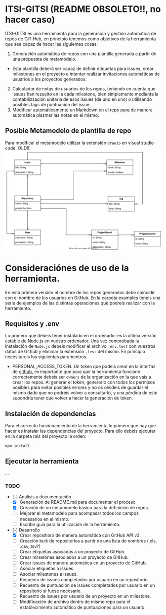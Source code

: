 # ITSI-GITSI (README OBSOLETO!!, no hacer caso)
ITSI-GITSI es una herramienta para la generación y gestión automática de repos de GIT Hub, en principio tenemos como objetivos de la herramienta que sea capaz de hacer las siguientes cosas.

1. Generación automática de repos con una plantilla generada a partir de una propuesta de metamodelo.
  * Esta plantilla deberá ser capaz de definir etiquetas para issues, crear milestones en el proyecto e intentar realizar invitaciones automáticas de usuarios a los proyectos generados.
2. Calculador de notas de usuarios de los repos, teniendo en cuenta que issues han resuelto en la cada milestone, bien simplemente medianta la contabilizzación unitaria de esos issues (de uno en uno) o utilizando posibles tags de puntuación del issue.
3. Modificar automáticamente un Markdown en el repo para de manera automática plasmar las notas en el mismo.

## Posible Metamodelo de plantilla de repo
Para modifical el metamodelo utilizar la extensión `drawio` en visual studio code. OLD!!!
![model](resources/model.svg)

# Consideraciónes de uso de la herramienta.
En esta primera versión el nombre de los repos generados debe coincidir con el nombre de los usuarios en GitHub. En la carpeta examples teneis una serie de ejemplos de las distintas operaciones que podreís realizar con la herramienta.

## Requisitos y .env
Lo primero que debeis tener instalado en el ordenador es la última versión estable de [Node.js](https://nodejs.org/en/) en vuestro ordenador. Una vez comprobada la instalación de `Node.js` debeis modificar el archivo `.env.test` con vuestros datos de Github y eliminar la extensión `.test` del mismo. En principio necesitareis los siguientes paramentros.

* PERSONAL_ACCESS_TOKEN. Un token que podeis crear en la interfaz de [github](https://github.com/settings/tokens), es importante que para que la herramienta funcione correctamente debeis ser `owners` de la organización en la que vais a crear los repos. Al generar el token, generarlo con todos los permisos posibles para evitar posibles errores y no os olvideis de guardar el mismo dado que no podreís volver a consultarlo, y una pérdida de este supondría tener que volver a hacer la generación de token.

## Instalación de dependencias
Para el correcto funcionamiento de la herramienta lo primero que hay que hacer es instalar las dependencias del proyecto. Para ello debeis ejecutar en la carpeta raiz del proyecto la orden: 
```
npm install .
```

## Ejecutar la herramienta
...

### TODO
- [-] Analisis y documentación
  - [x] Generación de README.md para documentar el proceso
  - [x] Creación de un metamodelo básico para la definición de repos.
  - [ ] Mejorar el metamodelo para acompasar todos los campos necesarios en el mismo.
  - [ ] Escribir guia para la utilización de la herramienta.
- [-] Desarrollo
  - [x] Crear repositioro de manera automática con GitHub API v3.
  - [ ] Creación bulk de repositorios a partir de una lista de nombres (.xls, .csv,.tsv?)
  - [ ] Crear etiquetas asociadas a un proyecto de GitHub.
  - [ ] Crear milestones asociados a un proyecto de GitHub.
  - [ ] Crear issues de manera automática en un proyecto de GitHub.
  - [ ] Asociar etiquetas a issues.
  - [ ] Asociar milestones a issues.
  - [ ] Recuento de issues completados por usuario en un repositorio.
  - [ ] Recuento de puntuación de issues completados por usuario en un repositorio si fuese necesario.
  - [ ] Recuento de issues por usuario de un proyecto en un milestone.
  - [ ] Modificación de archivo dentro de mismo repo para el establecimiento automático de puntuaciones para un usuario.
